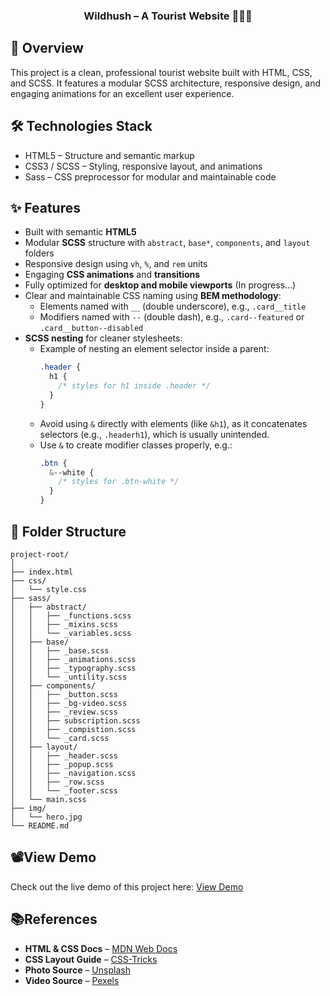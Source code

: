 <h3 align="center">Wildhush – A Tourist Website 🗻🗻🗻</h3>

## 💬 Overview
This project is a clean, professional tourist website built with HTML, CSS, and SCSS. It features a modular SCSS architecture, responsive design, and engaging animations for an excellent user experience.

## 🛠 Technologies Stack
- HTML5 – Structure and semantic markup
- CSS3 / SCSS – Styling, responsive layout, and animations
- Sass – CSS preprocessor for modular and maintainable code

## ✨ Features  
- Built with semantic **HTML5**  
- Modular **SCSS** structure with `abstract`, `base*`, `components`, and `layout` folders  
- Responsive design using `vh`, `%`, and `rem` units  
- Engaging **CSS animations** and **transitions**  
- Fully optimized for **desktop and mobile viewports** (In progress…)  
- Clear and maintainable CSS naming using **BEM methodology**:  
  - Elements named with `__` (double underscore), e.g., `.card__title` 
  - Modifiers named with `--` (double dash), e.g., `.card--featured` or `.card__button--disabled`  
- **SCSS nesting** for cleaner stylesheets:  
  - Example of nesting an element selector inside a parent:  
    ```scss
    .header {
      h1 {
        /* styles for h1 inside .header */
      }
    }
    ```  
  - Avoid using `&` directly with elements (like `&h1`), as it concatenates selectors (e.g., `.headerh1`), which is usually unintended.  
  - Use `&` to create modifier classes properly, e.g.:  
    ```scss
    .btn {
      &--white {
        /* styles for .btn-white */
      }
    }
    ```
    
## 📁 Folder Structure
```
project-root/
│
├── index.html
├── css/
│   └── style.css
├── sass/
│   ├── abstract/
│   │   ├── _functions.scss
│   │   ├── _mixins.scss
│   │   └── _variables.scss
│   ├── base/
│   │   ├── _base.scss
│   │   ├── _animations.scss
│   │   ├── _typography.scss
│   │   └── _untility.scss
│   ├── components/
│   │   ├── _button.scss
│   │   ├── _bg-video.scss
│   │   ├── _review.scss
│   │   ├── subscription.scss
│   │   ├── _compistion.scss
│   │   └── _card.scss
│   ├── layout/
│   │   ├── _header.scss
│   │   ├── _popup.scss
│   │   ├── _navigation.scss
│   │   ├── _row.scss
│   │   └── _footer.scss
│   └── main.scss
├── img/
│   └── hero.jpg
└── README.md
```

## 📽️View Demo
Check out the live demo of this project here: [View Demo](https://steady-donut-83396d.netlify.app/)

## 📚References
- **HTML & CSS Docs** – [MDN Web Docs](https://developer.mozilla.org/en-US/docs/Web)
- **CSS Layout Guide** – [CSS-Tricks](https://css-tricks.com/snippets/css/)
- **Photo Source** – [Unsplash](https://unsplash.com/?utm_source=your_app_name&utm_medium=referral)
- **Video Source** – [Pexels](https://unsplash.com/?utm_source=your_app_name&utm_medium=referral)


